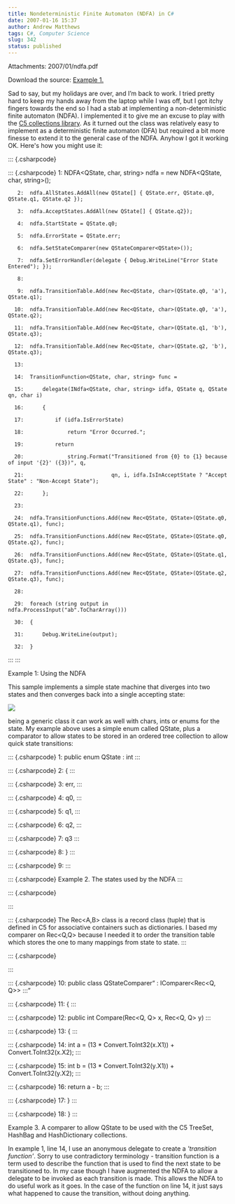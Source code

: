 ```yaml
---
title: Nondeterministic Finite Automaton (NDFA) in C#
date: 2007-01-16 15:37
author: Andrew Matthews
tags: C#, Computer Science
slug: 342
status: published
---
```

Attachments: 2007/01/ndfa.pdf

Download the source: [Example 1.]({static}2007/01/ndfa.pdf)

Sad to say, but my holidays are over, and I’m back to work. I tried pretty hard to keep my hands away from the laptop while I was off, but I got itchy fingers towards the end so I had a stab at implementing a non-deterministic finite automaton (NDFA). I implemented it to give me an excuse to play with the [C5 collections library](http://www.itu.dk/research/c5/). As it turned out the class was relatively easy to implement as a deterministic finite automaton (DFA) but required a bit more finesse to extend it to the general case of the NDFA. Anyhow I got it working OK. Here's how you might use it:

::: {.csharpcode}

::: {.csharpcode}
       1:  NDFA<QState, char, string> ndfa = new NDFA<QState, char, string>();

       2:  ndfa.AllStates.AddAll(new QState[] { QState.err, QState.q0, QState.q1, QState.q2 });

       3:  ndfa.AcceptStates.AddAll(new QState[] { QState.q2});

       4:  ndfa.StartState = QState.q0;

       5:  ndfa.ErrorState = QState.err;

       6:  ndfa.SetStateComparer(new QStateComparer<QState>());

       7:  ndfa.SetErrorHandler(delegate { Debug.WriteLine("Error State Entered"); });

       8:

       9:  ndfa.TransitionTable.Add(new Rec<QState, char>(QState.q0, 'a'), QState.q1);

      10:  ndfa.TransitionTable.Add(new Rec<QState, char>(QState.q0, 'a'), QState.q2);

      11:  ndfa.TransitionTable.Add(new Rec<QState, char>(QState.q1, 'b'), QState.q3);

      12:  ndfa.TransitionTable.Add(new Rec<QState, char>(QState.q2, 'b'), QState.q3);

      13:

      14:  TransitionFunction<QState, char, string> func =

      15:      delegate(INdfa<QState, char, string> idfa, QState q, QState qn, char i)

      16:      {

      17:          if (idfa.IsErrorState)

      18:              return "Error Occurred.";

      19:          return

      20:              string.Format("Transitioned from {0} to {1} because of input '{2}' ({3})", q,

      21:                            qn, i, idfa.IsInAcceptState ? "Accept State" : "Non-Accept State");

      22:      };

      23:

      24:  ndfa.TransitionFunctions.Add(new Rec<QState, QState>(QState.q0, QState.q1), func);

      25:  ndfa.TransitionFunctions.Add(new Rec<QState, QState>(QState.q0, QState.q2), func);

      26:  ndfa.TransitionFunctions.Add(new Rec<QState, QState>(QState.q1, QState.q3), func);

      27:  ndfa.TransitionFunctions.Add(new Rec<QState, QState>(QState.q2, QState.q3), func);

      28:

      29:  foreach (string output in ndfa.ProcessInput("ab".ToCharArray()))

      30:  {

      31:      Debug.WriteLine(output);

      32:  }
:::
:::

Example 1: Using the NDFA

This sample implements a simple state machine that diverges into two states and then converges back into a single accepting state:

![](http://farm1.static.flickr.com/150/358981593_c4c694cc70_o_d.png)

being a generic class it can work as well with chars, ints or enums for the state. My example above uses a simple enum called QState, plus a comparator to allow states to be stored in an ordered tree collection to allow quick state transitions:

::: {.csharpcode}
       1:  public enum QState : int
:::

::: {.csharpcode}
       2:  {
:::

::: {.csharpcode}
       3:      err,
:::

::: {.csharpcode}
       4:      q0,
:::

::: {.csharpcode}
       5:      q1,
:::

::: {.csharpcode}
       6:      q2,
:::

::: {.csharpcode}
       7:      q3
:::

::: {.csharpcode}
       8:  }
:::

::: {.csharpcode}
       9:
:::

::: {.csharpcode}
Example 2. The states used by the NDFA
:::

::: {.csharpcode}

:::

::: {.csharpcode}
The Rec\<A,B\> class is a record class (tuple) that is defined in C5 for associative containers such as dictionaries. I based my comparer on Rec\<Q,Q\> because I needed it to order the transition table which stores the one to many mappings from state to state.
:::

::: {.csharpcode}

:::

::: {.csharpcode}
      10:  public class QStateComparer<Q> : IComparer<Rec<Q, Q>>
:::

::: {.csharpcode}
      11:  {
:::

::: {.csharpcode}
      12:      public int Compare(Rec<Q, Q> x, Rec<Q, Q> y)
:::

::: {.csharpcode}
      13:      {
:::

::: {.csharpcode}
      14:          int a = (13 * Convert.ToInt32(x.X1)) + Convert.ToInt32(x.X2);
:::

::: {.csharpcode}
      15:          int b = (13 * Convert.ToInt32(y.X1)) + Convert.ToInt32(y.X2);
:::

::: {.csharpcode}
      16:          return a - b;
:::

::: {.csharpcode}
      17:      }
:::

::: {.csharpcode}
      18:  }
:::

Example 3. A comparer to allow QState to be used with the C5 TreeSet, HashBag and HashDictionary collections.

In example 1, line 14, I use an anonymous delegate to create a *'transition function'*. Sorry to use contradictory terminology - transition function is a term used to describe the function that is used to find the next state to be transitioned to. In my case though I have augmented the NDFA to allow a delegate to be invoked as each transition is made. This allows the NDFA to do useful work as it goes. In the case of the function on line 14, it just says what happened to cause the transition, without doing anything.
